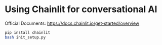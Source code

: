 # Using Chainlit for conversational AI

Official Documents: https://docs.chainlit.io/get-started/overview

```bash
pip install chainlit
bash init_setup.py
```



